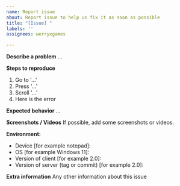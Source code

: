 ```yaml
---
name: Report issue
about: Report issue to help us fix it as soon as possible
title: "[Issue] "
labels: ''
assignees: werryxgames

---
```


**Describe a problem**
...

**Steps to reproduce**
1. Go to '...'
2. Press '...'
3. Scroll '...'
4. Here is the error

**Expected behavior**
...

**Screenshots / Videos**
If possible, add some screenshots or videos.

**Environment:**
 - Device [for example notepad]: 
 - OS [for example Windows 11]: 
 - Version of client [for example 2.0]:
 - Version of server (tag or commit) [for example 2.0]:

**Extra information**
Any other information about this issue

